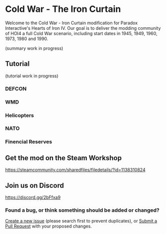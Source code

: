 # Cold War - The Iron Curtain
Welcome to the Cold War - Iron Curtain modification for Paradox Interactive's Hearts of Iron IV.
Our goal is to deliver the modding community of HOI4 a full Cold War scenario, including start dates in 1945, 1949, 1960, 1973, 1980 and 1990. 

(summary work in progress)

## Tutorial
(tutorial work in progress)

### DEFCON

### WMD

### Helicopters

### NATO

### Finencial Reserves

## Get the mod on the Steam Workshop
https://steamcommunity.com/sharedfiles/filedetails/?id=1138310824

## Join us on Discord
https://discord.gg/2bFfxa9

### Found a bug, or think something should be added or changed?
[Create a new issue](https://github.com/swf541/Cold-War--The-Iron-Curtain/issues) (please search first to prevent duplicates), or [Submit a Pull Request](https://github.com/swf541/Cold-War--The-Iron-Curtain/pulls) with your proposed changes.
